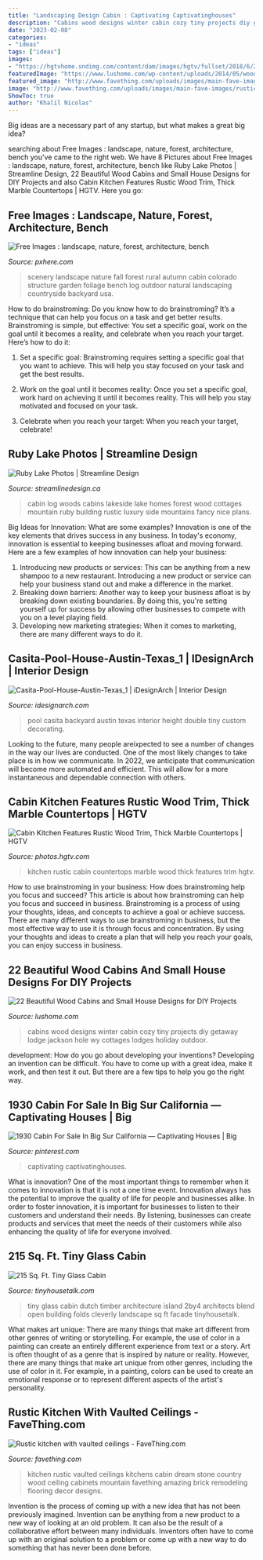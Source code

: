 ```yaml
---
title: "Landscaping Design Cabin : Captivating Captivatinghouses"
description: "Cabins wood designs winter cabin cozy tiny projects diy getaway lodge jackson hole wy cottages lodges holiday outdoor"
date: "2023-02-08"
categories:
- "ideas"
tags: ["ideas"]
images:
- "https://hgtvhome.sndimg.com/content/dam/images/hgtv/fullset/2018/6/26/0/FOD18_Pfeffer-Torode-Architecture_Dakota-Cabin_8.jpg.rend.hgtvcom.616.924.suffix/1530030703836.jpeg"
featuredImage: "https://www.lushome.com/wp-content/uploads/2014/05/wood-cabins-small-house-designs-18.jpg"
featured_image: "http://www.favething.com/uploads/images/main-fave-images/rustic_kitchen_with_vaulted_ceilings-1.jpg"
image: "http://www.favething.com/uploads/images/main-fave-images/rustic_kitchen_with_vaulted_ceilings-1.jpg"
ShowToc: true
author: "Khalil Nicolas"
---
```



Big ideas are a necessary part of any startup, but what makes a great big idea? 

	

		
searching about Free Images : landscape, nature, forest, architecture, bench you've came to the right web. We have 8 Pictures about Free Images : landscape, nature, forest, architecture, bench like Ruby Lake Photos | Streamline Design, 22 Beautiful Wood Cabins and Small House Designs for DIY Projects and also Cabin Kitchen Features Rustic Wood Trim, Thick Marble Countertops | HGTV. Here you go:
		
    
## Free Images : Landscape, Nature, Forest, Architecture, Bench

<img loading=lazy src="https://get.pxhere.com/photo/landscape-nature-forest-outdoor-architecture-bench-countryside-house-fall-home-travel-environment-foliage-rural-cottage-color-natural-autumn-park-scenery-usa-backyard-property-colorful-garden-flora-trees-landscaping-colorado-farmhouse-estate-log-cabin-yard-autumnal-vail-real-estate-outdoor-structure-791240.jpg" onerror="this.onerror=null;this.src='https://tse4.mm.bing.net/th?id=OIP.C9melYBRD7tcrOK9gMUZjAHaE5&amp;pid=15.1';" alt="Free Images : landscape, nature, forest, architecture, bench">

_Source: pxhere.com_

>scenery landscape nature fall forest rural autumn cabin colorado structure garden foliage bench log outdoor natural landscaping countryside backyard usa. 

	

How to do brainstroming:
Do you know how to do brainstroming? It’s a technique that can help you focus on a task and get better results. Brainstroming is simple, but effective: You set a specific goal, work on the goal until it becomes a reality, and celebrate when you reach your target. Here’s how to do it: 
1. Set a specific goal: Brainstroming requires setting a specific goal that you want to achieve. This will help you stay focused on your task and get the best results. 

2. Work on the goal until it becomes reality: Once you set a specific goal, work hard on achieving it until it becomes reality. This will help you stay motivated and focused on your task. 

3. Celebrate when you reach your target: When you reach your target, celebrate!

    
## Ruby Lake Photos | Streamline Design

<img loading=lazy src="http://www.streamlinedesign.ca/wp-content/uploads/2011/10/Reichman20014.jpg" onerror="this.onerror=null;this.src='https://tse3.mm.bing.net/th?id=OIP.a1bzU5vZ_hZ1WVAUFF8BAAHaFj&amp;pid=15.1';" alt="Ruby Lake Photos | Streamline Design">

_Source: streamlinedesign.ca_

>cabin log woods cabins lakeside lake homes forest wood cottages mountain ruby building rustic luxury side mountains fancy nice plans. 

	

Big Ideas for Innovation: What are some examples?
Innovation is one of the key elements that drives success in any business. In today's economy, innovation is essential to keeping businesses afloat and moving forward. Here are a few examples of how innovation can help your business: 
1. Introducing new products or services: This can be anything from a new shampoo to a new restaurant. Introducing a new product or service can help your business stand out and make a difference in the market. 
2. Breaking down barriers: Another way to keep your business afloat is by breaking down existing boundaries. By doing this, you're setting yourself up for success by allowing other businesses to compete with you on a level playing field. 
3. Developing new marketing strategies: When it comes to marketing, there are many different ways to do it.

    
## Casita-Pool-House-Austin-Texas_1 | IDesignArch | Interior Design

<img loading=lazy src="http://www.idesignarch.com/wp-content/uploads/Casita-Pool-House-Austin-Texas_1.jpg" onerror="this.onerror=null;this.src='https://tse3.mm.bing.net/th?id=OIP.rl7H_TLPqvsmD2Y8YP-j0wHaLH&amp;pid=15.1';" alt="Casita-Pool-House-Austin-Texas_1 | iDesignArch | Interior Design">

_Source: idesignarch.com_

>pool casita backyard austin texas interior height double tiny custom decorating. 

	

Looking to the future, many people areixpected to see a number of changes in the way our lives are conducted. One of the most likely changes to take place is in how we communicate. In 2022, we anticipate that communication will become more automated and efficient. This will allow for a more instantaneous and dependable connection with others.

    
## Cabin Kitchen Features Rustic Wood Trim, Thick Marble Countertops | HGTV

<img loading=lazy src="https://hgtvhome.sndimg.com/content/dam/images/hgtv/fullset/2018/6/26/0/FOD18_Pfeffer-Torode-Architecture_Dakota-Cabin_8.jpg.rend.hgtvcom.616.924.suffix/1530030703836.jpeg" onerror="this.onerror=null;this.src='https://tse4.mm.bing.net/th?id=OIP.KgMu8ewpghOTnYkiUJcBuAHaLH&amp;pid=15.1';" alt="Cabin Kitchen Features Rustic Wood Trim, Thick Marble Countertops | HGTV">

_Source: photos.hgtv.com_

>kitchen rustic cabin countertops marble wood thick features trim hgtv. 

	

How to use brainstroming in your business: How does brainstroming help you focus and succeed?
This article is about how brainstroming can help you focus and succeed in business. Brainstroming is a process of using your thoughts, ideas, and concepts to achieve a goal or achieve success. There are many different ways to use brainstroming in business, but the most effective way to use it is through focus and concentration. By using your thoughts and ideas to create a plan that will help you reach your goals, you can enjoy success in business.

    
## 22 Beautiful Wood Cabins And Small House Designs For DIY Projects

<img loading=lazy src="https://www.lushome.com/wp-content/uploads/2014/05/wood-cabins-small-house-designs-18.jpg" onerror="this.onerror=null;this.src='https://tse2.mm.bing.net/th?id=OIP.COwgEXbyPBShAE7zYt3w-wHaHa&amp;pid=15.1';" alt="22 Beautiful Wood Cabins and Small House Designs for DIY Projects">

_Source: lushome.com_

>cabins wood designs winter cabin cozy tiny projects diy getaway lodge jackson hole wy cottages lodges holiday outdoor. 

	

development: How do you go about developing your inventions?
Developing an invention can be difficult. You have to come up with a great idea, make it work, and then test it out. But there are a few tips to help you go the right way.

    
## 1930 Cabin For Sale In Big Sur California — Captivating Houses | Big

<img loading=lazy src="https://i.pinimg.com/originals/4b/eb/7f/4beb7ffe1597324dc6286b263ee97fd5.png" onerror="this.onerror=null;this.src='https://tse2.mm.bing.net/th?id=OIP.tgQ8GMr_vrNxZenq4pUB8AHaLG&amp;pid=15.1';" alt="1930 Cabin For Sale In Big Sur California — Captivating Houses | Big">

_Source: pinterest.com_

>captivating captivatinghouses. 

	

What is innovation?
One of the most important things to remember when it comes to innovation is that it is not a one time event. Innovation always has the potential to improve the quality of life for people and businesses alike. In order to foster innovation, it is important for businesses to listen to their customers and understand their needs. By listening, businesses can create products and services that meet the needs of their customers while also enhancing the quality of life for everyone involved.

    
## 215 Sq. Ft. Tiny Glass Cabin

<img loading=lazy src="https://tinyhousetalk.com/wp-content/uploads/Tiny-Island-Dutch-House-003.jpg" onerror="this.onerror=null;this.src='https://tse2.mm.bing.net/th?id=OIP.nKDvCKgQ9IhOG8rZK-yglAHaF1&amp;pid=15.1';" alt="215 Sq. Ft. Tiny Glass Cabin">

_Source: tinyhousetalk.com_

>tiny glass cabin dutch timber architecture island 2by4 architects blend open building folds cleverly landscape sq ft facade tinyhousetalk. 

	

What makes art unique: There are many things that make art different from other genres of writing or storytelling. For example, the use of color in a painting can create an entirely different experience from text or a story.
Art is often thought of as a genre that is inspired by nature or reality. However, there are many things that make art unique from other genres, including the use of color in it. For example, in a painting, colors can be used to create an emotional response or to represent different aspects of the artist's personality.

    
## Rustic Kitchen With Vaulted Ceilings - FaveThing.com

<img loading=lazy src="http://www.favething.com/uploads/images/main-fave-images/rustic_kitchen_with_vaulted_ceilings-1.jpg" onerror="this.onerror=null;this.src='https://tse2.mm.bing.net/th?id=OIP.VePgLpWo2XboPNrCQlSSGAHaKv&amp;pid=15.1';" alt="Rustic kitchen with vaulted ceilings - FaveThing.com">

_Source: favething.com_

>kitchen rustic vaulted ceilings kitchens cabin dream stone country wood ceiling cabinets mountain favething amazing brick remodeling flooring decor designs. 

	

Invention is the process of coming up with a new idea that has not been previously imagined. Invention can be anything from a new product to a new way of looking at an old problem. It can also be the result of a collaborative effort between many individuals. Inventors often have to come up with an original solution to a problem or come up with a new way to do something that has never been done before.

